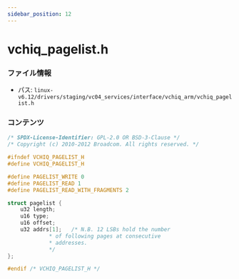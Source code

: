 ```yaml
---
sidebar_position: 12
---
```

# vchiq_pagelist.h

### ファイル情報

- パス: `linux-v6.12/drivers/staging/vc04_services/interface/vchiq_arm/vchiq_pagelist.h`

### コンテンツ

```h
/* SPDX-License-Identifier: GPL-2.0 OR BSD-3-Clause */
/* Copyright (c) 2010-2012 Broadcom. All rights reserved. */

#ifndef VCHIQ_PAGELIST_H
#define VCHIQ_PAGELIST_H

#define PAGELIST_WRITE 0
#define PAGELIST_READ 1
#define PAGELIST_READ_WITH_FRAGMENTS 2

struct pagelist {
	u32 length;
	u16 type;
	u16 offset;
	u32 addrs[1];	/* N.B. 12 LSBs hold the number
			 * of following pages at consecutive
			 * addresses.
			 */
};

#endif /* VCHIQ_PAGELIST_H */

```
